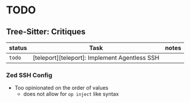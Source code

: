 # TODO

## Tree-Sitter: Critiques

| status | Task                                          | notes |
| ------ | --------------------------------------------- | ----- |
| `todo` | [teleport][teleport]: Implement Agentless SSH |       |

### Zed SSH Config

- Too opinionated on the order of values
  - does not allow for `op inject` like syntax
